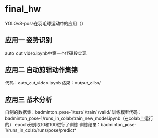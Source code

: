 # final_hw
YOLOv8-pose在羽毛球运动中的应用（）

## 应用一 姿势识别
auto_cut_video.ipynb中第一个代码段实现

## 应用二 自动剪辑动作集锦
代码：auto_cut_video.ipynb
结果：output_clips/

## 应用三 战术分析
自制的数据集：badminton_pose-1/test/
                             /train/
                             /valid/
训练模型代码：badminton_pose-1/runs_in_colab/train_new_model.ipynb（在colab上运行的）
epoch分别取10和100进行了训练
训练结果：badminton_pose-1/runs_in_colab/runs/pose/predict*
